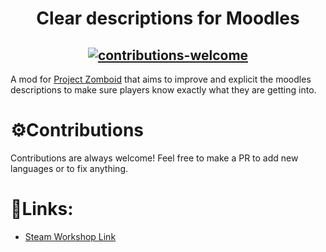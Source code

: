<div align="center">

# Clear descriptions for Moodles
[![contributions-welcome](https://user-images.githubusercontent.com/6830124/160218475-2bf2fef4-38cc-42d2-8f04-b509973ad819.svg)](#%EF%B8%8Fcontributions)
---
</div>

A mod for [Project Zomboid](https://store.steampowered.com/app/108600/Project_Zomboid) that aims to improve and explicit the moodles descriptions to make sure players know exactly what they are getting into.

# ⚙️Contributions

Contributions are always welcome! Feel free to make a PR to add new languages or to fix anything.

# 🧬Links:
* [Steam Workshop Link](https://steamcommunity.com/sharedfiles/filedetails/?id=2763647806)
